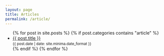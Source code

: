 ```yaml
---
layout: page
title: Articles
permalink: /article/
---
```


<ul>
  {% for post in site.posts %}
    {% if post.categories contains "article" %}
      <li>
        <a href="{{ post.url }}">{{ post.title }}</a> <br>
        <small>{{ post.date | date: site.minima.date_format }}</small>
      </li>
    {% endif %}
  {% endfor %}
</ul>

